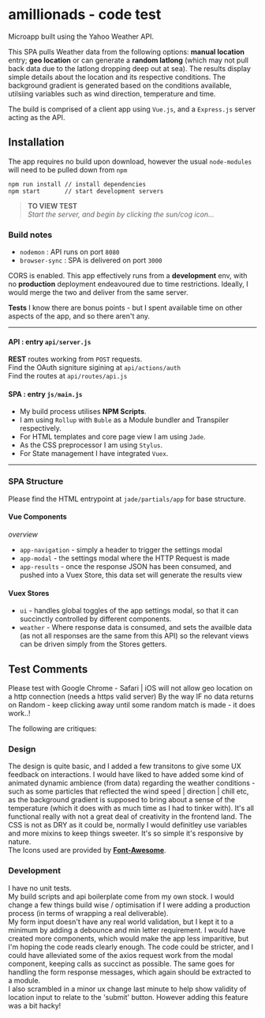 # amillionads - code test

Microapp built using the Yahoo Weather API. 

This SPA pulls Weather data from the following options: **manual location** entry; **geo location** or can generate a **random latlong** (which may not pull back data due to the latlong dropping deep out at sea). The results display simple details about the location and its respective conditions. The background gradient is generated based on the conditions available, utilsiing variables such as wind direction, temperature and time.

The build is comprised of a client app using `Vue.js`, and a `Express.js` server acting as the API.

## Installation

The app requires no build upon download, however the usual `node-modules` will need to be pulled down from `npm`

```
npm run install // install dependencies
npm start		// start development servers

```

>**TO VIEW TEST**  
_Start the server, and begin by clicking the sun/cog icon..._


### Build notes

* `nodemon` 		: API runs on port `8080`
* `browser-sync` 	: SPA is delivered on port `3000`

CORS is enabled. This app effectively runs from a **development** env, with no **production** deployment endeavoured due to time restrictions. Ideally, I would merge the two and deliver from the same server.

**Tests** I know there are bonus points - but I spent available time on other aspects of the app, and so there aren't any.

---

#### API : entry `api/server.js`
**REST** routes working from `POST` requests.  
Find the OAuth signiture sigining at `api/actions/auth`  
Find the routes at `api/routes/api.js`

#### SPA : entry `js/main.js`
* My build process utilises **NPM Scripts**.
* I am using `Rollup` with `Buble` as a Module bundler and Transpiler respectively.
* For HTML templates and core page view I am using `Jade`.
* As the CSS preprocessor I am using `Stylus`.
* For State management I have integrated `Vuex`.

---

### SPA Structure

Please find the HTML entrypoint at `jade/partials/app` for base structure.

#### Vue Components

_overview_

* `app-navigation` - simply a header to trigger the settings modal
* `app-modal` - the settings modal where the HTTP Request is made
* `app-results` - once the response JSON has been consumed, and pushed into a Vuex Store, this data set will generate the results view

#### Vuex Stores

* `ui` - handles global toggles of the app settings modal, so that it can succinctly controlled by different components.
* `weather` - Where response data is consumed, and sets the availble data (as not all responses are the same from this API) so the relevant views can be driven simply from the Stores getters.

## Test Comments

Please test with Google Chrome - Safari | iOS will not allow geo location on a http connection (needs a https valid server)
By the way IF no data returns on Random - keep clicking away until some random match is made - it does work..!

The following are critiques:

### Design

The design is quite basic, and I added a few transitons to give some UX feedback on interactions. I would have liked to have added some kind of animated dynamic ambience (from data) regarding the weather conditions - such as some particles that reflected the wind speed | direction | chill etc, as the background gradient is supposed to bring about a sense of the temperature (which it does with as much time as I had to tinker with). It's all functional really with not a great deal of creativity in the frontend land. The CSS is not as DRY as it could be, normally I would definitley use variables and more mixins to keep things sweeter. It's so simple it's responsive by nature.  
The Icons used are provided by **[Font-Awesome](https://fontawesome.com/v4.7.0/)**.

### Development

I have no unit tests.  
My build scripts and api boilerplate come from my own stock. I would change a few things build wise / optimisation if I were adding a production process (in terms of wrapping a real deliverable).  
My form input doesn't have any real world validation, but I kept it to a minimum by adding a debounce and min letter requirement. I would have created more components, which would make the app less imparitive, but I'm hoping the code reads clearly enough. The code could be stricter, and I could have alleviated some of the axios request work from the modal component, keeping calls as succinct as possible. The same goes for handling the form response messages, which again should be extracted to a module.  
I also scrambled in a minor ux change last minute to help show validity of location input to relate to the 'submit' button. However adding this feature was a bit hacky!
